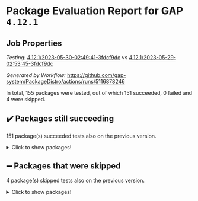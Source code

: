 # Package Evaluation Report for GAP `4.12.1`

## Job Properties

*Testing:* [4.12.1/2023-05-30-02:49:41-3fdcf9dc](https://github.com/gap-system/PackageDistro/blob/data/reports/4.12.1/2023-05-30-02:49:41-3fdcf9dc) vs [4.12.1/2023-05-29-02:53:45-3fdcf9dc](https://github.com/gap-system/PackageDistro/blob/data/reports/4.12.1/2023-05-29-02:53:45-3fdcf9dc)

*Generated by Workflow:* https://github.com/gap-system/PackageDistro/actions/runs/5116878246

In total, 155 packages were tested, out of which 151 succeeded, 0 failed and 4 were skipped.

## :heavy_check_mark: Packages still succeeding

151 package(s) succeeded tests also on the previous version.
<details><summary>Click to show packages!</summary>

- 4ti2interface 2023.02-04 [(success)](https://github.com/gap-system/PackageDistro/actions/runs/5116878246/jobs/9199621674)
- ace 5.6.2 [(success)](https://github.com/gap-system/PackageDistro/actions/runs/5116878246/jobs/9199621768)
- aclib 1.3.2 [(success)](https://github.com/gap-system/PackageDistro/actions/runs/5116878246/jobs/9199621855)
- agt 0.3.1 [(success)](https://github.com/gap-system/PackageDistro/actions/runs/5116878246/jobs/9199621923)
- alnuth 3.2.1 [(success)](https://github.com/gap-system/PackageDistro/actions/runs/5116878246/jobs/9199621971)
- anupq 3.3.0 [(success)](https://github.com/gap-system/PackageDistro/actions/runs/5116878246/jobs/9199622036)
- atlasrep 2.1.6 [(success)](https://github.com/gap-system/PackageDistro/actions/runs/5116878246/jobs/9199622091)
- autodoc 2022.10.20 [(success)](https://github.com/gap-system/PackageDistro/actions/runs/5116878246/jobs/9199622172)
- automata 1.15 [(success)](https://github.com/gap-system/PackageDistro/actions/runs/5116878246/jobs/9199622243)
- automgrp 1.3.2 [(success)](https://github.com/gap-system/PackageDistro/actions/runs/5116878246/jobs/9199622305)
- autpgrp 1.11 [(success)](https://github.com/gap-system/PackageDistro/actions/runs/5116878246/jobs/9199622378)
- cap 2023.05-12 [(success)](https://github.com/gap-system/PackageDistro/actions/runs/5116878246/jobs/9199622438)
- caratinterface 2.3.5 [(success)](https://github.com/gap-system/PackageDistro/actions/runs/5116878246/jobs/9199622512)
- cddinterface 2022.11.01 [(success)](https://github.com/gap-system/PackageDistro/actions/runs/5116878246/jobs/9199622564)
- circle 1.6.6 [(success)](https://github.com/gap-system/PackageDistro/actions/runs/5116878246/jobs/9199622612)
- classicpres 1.22 [(success)](https://github.com/gap-system/PackageDistro/actions/runs/5116878246/jobs/9199622682)
- cohomolo 1.6.11 [(success)](https://github.com/gap-system/PackageDistro/actions/runs/5116878246/jobs/9199622737)
- congruence 1.2.5 [(success)](https://github.com/gap-system/PackageDistro/actions/runs/5116878246/jobs/9199622797)
- corelg 1.56 [(success)](https://github.com/gap-system/PackageDistro/actions/runs/5116878246/jobs/9199622853)
- crime 1.6 [(success)](https://github.com/gap-system/PackageDistro/actions/runs/5116878246/jobs/9199622927)
- crisp 1.4.6 [(success)](https://github.com/gap-system/PackageDistro/actions/runs/5116878246/jobs/9199622988)
- crypting 0.10.4 [(success)](https://github.com/gap-system/PackageDistro/actions/runs/5116878246/jobs/9199623057)
- cryst 4.1.26 [(success)](https://github.com/gap-system/PackageDistro/actions/runs/5116878246/jobs/9199623141)
- crystcat 1.1.10 [(success)](https://github.com/gap-system/PackageDistro/actions/runs/5116878246/jobs/9199623222)
- ctbllib 1.3.6 [(success)](https://github.com/gap-system/PackageDistro/actions/runs/5116878246/jobs/9199623295)
- cubefree 1.19 [(success)](https://github.com/gap-system/PackageDistro/actions/runs/5116878246/jobs/9199623380)
- curlinterface 2.3.2 [(success)](https://github.com/gap-system/PackageDistro/actions/runs/5116878246/jobs/9199623432)
- cvec 2.8.1 [(success)](https://github.com/gap-system/PackageDistro/actions/runs/5116878246/jobs/9199623500)
- datastructures 0.3.0 [(success)](https://github.com/gap-system/PackageDistro/actions/runs/5116878246/jobs/9199623567)
- deepthought 1.0.6 [(success)](https://github.com/gap-system/PackageDistro/actions/runs/5116878246/jobs/9199623634)
- design 1.8 [(success)](https://github.com/gap-system/PackageDistro/actions/runs/5116878246/jobs/9199623697)
- difsets 2.3.1 [(success)](https://github.com/gap-system/PackageDistro/actions/runs/5116878246/jobs/9199623762)
- digraphs 1.6.2 [(success)](https://github.com/gap-system/PackageDistro/actions/runs/5116878246/jobs/9199623840)
- edim 1.3.7 [(success)](https://github.com/gap-system/PackageDistro/actions/runs/5116878246/jobs/9199623906)
- example 4.3.4 [(success)](https://github.com/gap-system/PackageDistro/actions/runs/5116878246/jobs/9199623977)
- examplesforhomalg 2023.02-04 [(success)](https://github.com/gap-system/PackageDistro/actions/runs/5116878246/jobs/9199624052)
- factint 1.6.3 [(success)](https://github.com/gap-system/PackageDistro/actions/runs/5116878246/jobs/9199624129)
- ferret 1.0.9 [(success)](https://github.com/gap-system/PackageDistro/actions/runs/5116878246/jobs/9199624206)
- fga 1.5.0 [(success)](https://github.com/gap-system/PackageDistro/actions/runs/5116878246/jobs/9199624261)
- fining 1.5.5 [(success)](https://github.com/gap-system/PackageDistro/actions/runs/5116878246/jobs/9199624336)
- float 1.0.3 [(success)](https://github.com/gap-system/PackageDistro/actions/runs/5116878246/jobs/9199624406)
- format 1.4.3 [(success)](https://github.com/gap-system/PackageDistro/actions/runs/5116878246/jobs/9199624475)
- forms 1.2.9 [(success)](https://github.com/gap-system/PackageDistro/actions/runs/5116878246/jobs/9199624561)
- fplsa 1.2.6 [(success)](https://github.com/gap-system/PackageDistro/actions/runs/5116878246/jobs/9199624625)
- fr 2.4.12 [(success)](https://github.com/gap-system/PackageDistro/actions/runs/5116878246/jobs/9199624689)
- francy 2.0.3 [(success)](https://github.com/gap-system/PackageDistro/actions/runs/5116878246/jobs/9199624750)
- fwtree 1.3 [(success)](https://github.com/gap-system/PackageDistro/actions/runs/5116878246/jobs/9199624817)
- gapdoc 1.6.6 [(success)](https://github.com/gap-system/PackageDistro/actions/runs/5116878246/jobs/9199624869)
- gauss 2023.02-04 [(success)](https://github.com/gap-system/PackageDistro/actions/runs/5116878246/jobs/9199624922)
- gaussforhomalg 2023.02-04 [(success)](https://github.com/gap-system/PackageDistro/actions/runs/5116878246/jobs/9199624976)
- gbnp 1.0.5 [(success)](https://github.com/gap-system/PackageDistro/actions/runs/5116878246/jobs/9199625033)
- generalizedmorphismsforcap 2023.03-01 [(success)](https://github.com/gap-system/PackageDistro/actions/runs/5116878246/jobs/9199625092)
- genss 1.6.8 [(success)](https://github.com/gap-system/PackageDistro/actions/runs/5116878246/jobs/9199625152)
- gradedmodules 2023.02-04 [(success)](https://github.com/gap-system/PackageDistro/actions/runs/5116878246/jobs/9199625223)
- gradedringforhomalg 2023.02-04 [(success)](https://github.com/gap-system/PackageDistro/actions/runs/5116878246/jobs/9199625290)
- grape 4.9.0 [(success)](https://github.com/gap-system/PackageDistro/actions/runs/5116878246/jobs/9199625363)
- groupoids 1.73 [(success)](https://github.com/gap-system/PackageDistro/actions/runs/5116878246/jobs/9199625440)
- grpconst 2.6.4 [(success)](https://github.com/gap-system/PackageDistro/actions/runs/5116878246/jobs/9199625518)
- guarana 0.96.3 [(success)](https://github.com/gap-system/PackageDistro/actions/runs/5116878246/jobs/9199625582)
- guava 3.18 [(success)](https://github.com/gap-system/PackageDistro/actions/runs/5116878246/jobs/9199625646)
- hap 1.56 [(success)](https://github.com/gap-system/PackageDistro/actions/runs/5116878246/jobs/9199625715)
- hapcryst 0.1.15 [(success)](https://github.com/gap-system/PackageDistro/actions/runs/5116878246/jobs/9199625791)
- hecke 1.5.3 [(success)](https://github.com/gap-system/PackageDistro/actions/runs/5116878246/jobs/9199625853)
- help 3.5 [(success)](https://github.com/gap-system/PackageDistro/actions/runs/5116878246/jobs/9199625923)
- homalg 2023.02-05 [(success)](https://github.com/gap-system/PackageDistro/actions/runs/5116878246/jobs/9199626018)
- homalgtocas 2023.02-04 [(success)](https://github.com/gap-system/PackageDistro/actions/runs/5116878246/jobs/9199626093)
- idrel 2.45 [(success)](https://github.com/gap-system/PackageDistro/actions/runs/5116878246/jobs/9199626176)
- images 1.3.1 [(success)](https://github.com/gap-system/PackageDistro/actions/runs/5116878246/jobs/9199626258)
- intpic 0.3.0 [(success)](https://github.com/gap-system/PackageDistro/actions/runs/5116878246/jobs/9199626324)
- io 4.8.1 [(success)](https://github.com/gap-system/PackageDistro/actions/runs/5116878246/jobs/9199626402)
- io_forhomalg 2023.02-04 [(success)](https://github.com/gap-system/PackageDistro/actions/runs/5116878246/jobs/9199626470)
- irredsol 1.4.4 [(success)](https://github.com/gap-system/PackageDistro/actions/runs/5116878246/jobs/9199626536)
- json 2.1.1 [(success)](https://github.com/gap-system/PackageDistro/actions/runs/5116878246/jobs/9199626608)
- jupyterkernel 1.5.0 [(success)](https://github.com/gap-system/PackageDistro/actions/runs/5116878246/jobs/9199626678)
- jupyterviz 1.5.6 [(success)](https://github.com/gap-system/PackageDistro/actions/runs/5116878246/jobs/9199626746)
- kan 1.35 [(success)](https://github.com/gap-system/PackageDistro/actions/runs/5116878246/jobs/9199626830)
- kbmag 1.5.11 [(success)](https://github.com/gap-system/PackageDistro/actions/runs/5116878246/jobs/9199626917)
- laguna 3.9.6 [(success)](https://github.com/gap-system/PackageDistro/actions/runs/5116878246/jobs/9199627009)
- liealgdb 2.2.1 [(success)](https://github.com/gap-system/PackageDistro/actions/runs/5116878246/jobs/9199627087)
- liepring 2.8 [(success)](https://github.com/gap-system/PackageDistro/actions/runs/5116878246/jobs/9199627172)
- liering 2.4.2 [(success)](https://github.com/gap-system/PackageDistro/actions/runs/5116878246/jobs/9199627263)
- linearalgebraforcap 2023.05-05 [(success)](https://github.com/gap-system/PackageDistro/actions/runs/5116878246/jobs/9199627359)
- localizeringforhomalg 2023.02-04 [(success)](https://github.com/gap-system/PackageDistro/actions/runs/5116878246/jobs/9199627493)
- loops 3.4.3 [(success)](https://github.com/gap-system/PackageDistro/actions/runs/5116878246/jobs/9199627586)
- lpres 1.0.3 [(success)](https://github.com/gap-system/PackageDistro/actions/runs/5116878246/jobs/9199627664)
- majoranaalgebras 1.5.1 [(success)](https://github.com/gap-system/PackageDistro/actions/runs/5116878246/jobs/9199627757)
- mapclass 1.4.6 [(success)](https://github.com/gap-system/PackageDistro/actions/runs/5116878246/jobs/9199627862)
- matgrp 0.70 [(success)](https://github.com/gap-system/PackageDistro/actions/runs/5116878246/jobs/9199627951)
- matricesforhomalg 2023.02-04 [(success)](https://github.com/gap-system/PackageDistro/actions/runs/5116878246/jobs/9199628054)
- modisom 2.5.4 [(success)](https://github.com/gap-system/PackageDistro/actions/runs/5116878246/jobs/9199628134)
- modulepresentationsforcap 2023.05-01 [(success)](https://github.com/gap-system/PackageDistro/actions/runs/5116878246/jobs/9199628227)
- modules 2023.02-04 [(success)](https://github.com/gap-system/PackageDistro/actions/runs/5116878246/jobs/9199628346)
- monoidalcategories 2023.05-03 [(success)](https://github.com/gap-system/PackageDistro/actions/runs/5116878246/jobs/9199628434)
- nconvex 2022.09-01 [(success)](https://github.com/gap-system/PackageDistro/actions/runs/5116878246/jobs/9199628552)
- nilmat 1.4.2 [(success)](https://github.com/gap-system/PackageDistro/actions/runs/5116878246/jobs/9199628651)
- nock 1.5 [(success)](https://github.com/gap-system/PackageDistro/actions/runs/5116878246/jobs/9199628740)
- normalizinterface 1.3.6 [(success)](https://github.com/gap-system/PackageDistro/actions/runs/5116878246/jobs/9199628817)
- nq 2.5.10 [(success)](https://github.com/gap-system/PackageDistro/actions/runs/5116878246/jobs/9199628905)
- numericalsgps 1.3.1 [(success)](https://github.com/gap-system/PackageDistro/actions/runs/5116878246/jobs/9199628997)
- openmath 11.5.3 [(success)](https://github.com/gap-system/PackageDistro/actions/runs/5116878246/jobs/9199629072)
- orb 4.9.0 [(success)](https://github.com/gap-system/PackageDistro/actions/runs/5116878246/jobs/9199629166)
- packagemanager 1.4.1 [(success)](https://github.com/gap-system/PackageDistro/actions/runs/5116878246/jobs/9199629252)
- patternclass 2.4.3 [(success)](https://github.com/gap-system/PackageDistro/actions/runs/5116878246/jobs/9199629341)
- permut 2.0.4 [(success)](https://github.com/gap-system/PackageDistro/actions/runs/5116878246/jobs/9199629415)
- polenta 1.3.10 [(success)](https://github.com/gap-system/PackageDistro/actions/runs/5116878246/jobs/9199629492)
- polymaking 0.8.6 [(success)](https://github.com/gap-system/PackageDistro/actions/runs/5116878246/jobs/9199629568)
- primgrp 3.4.4 [(success)](https://github.com/gap-system/PackageDistro/actions/runs/5116878246/jobs/9199629640)
- profiling 2.5.2 [(success)](https://github.com/gap-system/PackageDistro/actions/runs/5116878246/jobs/9199629705)
- qpa 1.34 [(success)](https://github.com/gap-system/PackageDistro/actions/runs/5116878246/jobs/9199629778)
- quagroup 1.8.3 [(success)](https://github.com/gap-system/PackageDistro/actions/runs/5116878246/jobs/9199629854)
- radiroot 2.9 [(success)](https://github.com/gap-system/PackageDistro/actions/runs/5116878246/jobs/9199629930)
- rcwa 4.7.1 [(success)](https://github.com/gap-system/PackageDistro/actions/runs/5116878246/jobs/9199629993)
- rds 1.8 [(success)](https://github.com/gap-system/PackageDistro/actions/runs/5116878246/jobs/9199630060)
- recog 1.4.2 [(success)](https://github.com/gap-system/PackageDistro/actions/runs/5116878246/jobs/9199630128)
- repndecomp 1.3.0 [(success)](https://github.com/gap-system/PackageDistro/actions/runs/5116878246/jobs/9199630190)
- repsn 3.1.1 [(success)](https://github.com/gap-system/PackageDistro/actions/runs/5116878246/jobs/9199630269)
- resclasses 4.7.3 [(success)](https://github.com/gap-system/PackageDistro/actions/runs/5116878246/jobs/9199630358)
- ringsforhomalg 2023.02-05 [(success)](https://github.com/gap-system/PackageDistro/actions/runs/5116878246/jobs/9199630432)
- sco 2023.02-04 [(success)](https://github.com/gap-system/PackageDistro/actions/runs/5116878246/jobs/9199630497)
- scscp 2.4.1 [(success)](https://github.com/gap-system/PackageDistro/actions/runs/5116878246/jobs/9199630576)
- semigroups 5.2.1 [(success)](https://github.com/gap-system/PackageDistro/actions/runs/5116878246/jobs/9199630659)
- sglppow 2.3 [(success)](https://github.com/gap-system/PackageDistro/actions/runs/5116878246/jobs/9199630730)
- sgpviz 0.999.5 [(success)](https://github.com/gap-system/PackageDistro/actions/runs/5116878246/jobs/9199630804)
- simpcomp 2.1.14 [(success)](https://github.com/gap-system/PackageDistro/actions/runs/5116878246/jobs/9199630881)
- singular 2023.02.09 [(success)](https://github.com/gap-system/PackageDistro/actions/runs/5116878246/jobs/9199630953)
- sl2reps 1.1 [(success)](https://github.com/gap-system/PackageDistro/actions/runs/5116878246/jobs/9199631025)
- sla 1.5.3 [(success)](https://github.com/gap-system/PackageDistro/actions/runs/5116878246/jobs/9199631090)
- smallgrp 1.5.3 [(success)](https://github.com/gap-system/PackageDistro/actions/runs/5116878246/jobs/9199631156)
- smallsemi 0.6.13 [(success)](https://github.com/gap-system/PackageDistro/actions/runs/5116878246/jobs/9199631219)
- sonata 2.9.6 [(success)](https://github.com/gap-system/PackageDistro/actions/runs/5116878246/jobs/9199631291)
- sophus 1.27 [(success)](https://github.com/gap-system/PackageDistro/actions/runs/5116878246/jobs/9199631373)
- spinsym 1.5.2 [(success)](https://github.com/gap-system/PackageDistro/actions/runs/5116878246/jobs/9199631438)
- standardff 0.9.4 [(success)](https://github.com/gap-system/PackageDistro/actions/runs/5116878246/jobs/9199631501)
- symbcompcc 1.3.2 [(success)](https://github.com/gap-system/PackageDistro/actions/runs/5116878246/jobs/9199631571)
- thelma 1.3 [(success)](https://github.com/gap-system/PackageDistro/actions/runs/5116878246/jobs/9199631655)
- tomlib 1.2.9 [(success)](https://github.com/gap-system/PackageDistro/actions/runs/5116878246/jobs/9199631726)
- toolsforhomalg 2023.05-01 [(success)](https://github.com/gap-system/PackageDistro/actions/runs/5116878246/jobs/9199631824)
- toric 1.9.5 [(success)](https://github.com/gap-system/PackageDistro/actions/runs/5116878246/jobs/9199631915)
- toricvarieties 2022.07.13 [(success)](https://github.com/gap-system/PackageDistro/actions/runs/5116878246/jobs/9199631988)
- transgrp 3.6.4 [(success)](https://github.com/gap-system/PackageDistro/actions/runs/5116878246/jobs/9199632063)
- ugaly 4.0.3 [(success)](https://github.com/gap-system/PackageDistro/actions/runs/5116878246/jobs/9199632130)
- unipot 1.5 [(success)](https://github.com/gap-system/PackageDistro/actions/runs/5116878246/jobs/9199632198)
- unitlib 4.2.0 [(success)](https://github.com/gap-system/PackageDistro/actions/runs/5116878246/jobs/9199632272)
- utils 0.82 [(success)](https://github.com/gap-system/PackageDistro/actions/runs/5116878246/jobs/9199632333)
- uuid 0.7 [(success)](https://github.com/gap-system/PackageDistro/actions/runs/5116878246/jobs/9199632405)
- walrus 0.9991 [(success)](https://github.com/gap-system/PackageDistro/actions/runs/5116878246/jobs/9199632482)
- wedderga 4.10.4 [(success)](https://github.com/gap-system/PackageDistro/actions/runs/5116878246/jobs/9199632556)
- xmod 2.91 [(success)](https://github.com/gap-system/PackageDistro/actions/runs/5116878246/jobs/9199632611)
- xmodalg 1.23 [(success)](https://github.com/gap-system/PackageDistro/actions/runs/5116878246/jobs/9199632678)
- yangbaxter 0.10.3 [(success)](https://github.com/gap-system/PackageDistro/actions/runs/5116878246/jobs/9199632744)
- zeromqinterface 0.14 [(success)](https://github.com/gap-system/PackageDistro/actions/runs/5116878246/jobs/9199632804)
</details>

## :heavy_minus_sign: Packages that were skipped

4 package(s) skipped tests also on the previous version.
<details><summary>Click to show packages!</summary>

- browse 1.8.21 [(skipped)](https://github.com/gap-system/PackageDistro/actions/runs/5116878246/jobs/9199442107)
- itc 1.5.1 [(skipped)](https://github.com/gap-system/PackageDistro/actions/runs/5116878246/jobs/9199442107)
- polycyclic 2.16 [(skipped)](https://github.com/gap-system/PackageDistro/actions/runs/5116878246/jobs/9199442107)
- xgap 4.31 [(skipped)](https://github.com/gap-system/PackageDistro/actions/runs/5116878246/jobs/9199442107)
</details>

